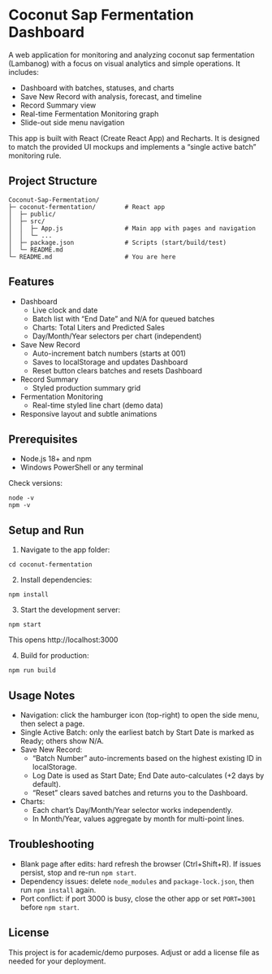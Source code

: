# Coconut Sap Fermentation Dashboard

A web application for monitoring and analyzing coconut sap fermentation (Lambanog) with a focus on visual analytics and simple operations. It includes:

- Dashboard with batches, statuses, and charts
- Save New Record with analysis, forecast, and timeline
- Record Summary view
- Real-time Fermentation Monitoring graph
- Slide-out side menu navigation

This app is built with React (Create React App) and Recharts. It is designed to match the provided UI mockups and implements a “single active batch” monitoring rule.

## Project Structure

```
Coconut-Sap-Fermentation/
├─ coconut-fermentation/        # React app
│  ├─ public/
│  ├─ src/
│  │  ├─ App.js                 # Main app with pages and navigation
│  │  └─ ...
│  ├─ package.json              # Scripts (start/build/test)
│  └─ README.md
└─ README.md                    # You are here
```

## Features

- Dashboard
  - Live clock and date
  - Batch list with “End Date” and N/A for queued batches
  - Charts: Total Liters and Predicted Sales
  - Day/Month/Year selectors per chart (independent)
- Save New Record
  - Auto-increment batch numbers (starts at 001)
  - Saves to localStorage and updates Dashboard
  - Reset button clears batches and resets Dashboard
- Record Summary
  - Styled production summary grid
- Fermentation Monitoring
  - Real-time styled line chart (demo data)
- Responsive layout and subtle animations

## Prerequisites

- Node.js 18+ and npm
- Windows PowerShell or any terminal

Check versions:
```
node -v
npm -v
```

## Setup and Run

1) Navigate to the app folder:
```
cd coconut-fermentation
```

2) Install dependencies:
```
npm install
```

3) Start the development server:
```
npm start
```
This opens http://localhost:3000

4) Build for production:
```
npm run build
```

## Usage Notes

- Navigation: click the hamburger icon (top-right) to open the side menu, then select a page.
- Single Active Batch: only the earliest batch by Start Date is marked as Ready; others show N/A.
- Save New Record:
  - “Batch Number” auto-increments based on the highest existing ID in localStorage.
  - Log Date is used as Start Date; End Date auto-calculates (+2 days by default).
  - “Reset” clears saved batches and returns you to the Dashboard.
- Charts:
  - Each chart’s Day/Month/Year selector works independently.
  - In Month/Year, values aggregate by month for multi-point lines.

## Troubleshooting

- Blank page after edits: hard refresh the browser (Ctrl+Shift+R). If issues persist, stop and re-run `npm start`.
- Dependency issues: delete `node_modules` and `package-lock.json`, then run `npm install` again.
- Port conflict: if port 3000 is busy, close the other app or set `PORT=3001` before `npm start`.

## License

This project is for academic/demo purposes. Adjust or add a license file as needed for your deployment.
